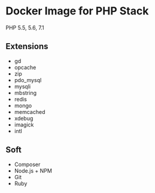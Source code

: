 # Docker Image for PHP Stack

PHP 5.5, 5.6, 7.1

## Extensions

- gd
- opcache
- zip
- pdo_mysql
- mysqli
- mbstring
- redis
- mongo
- memcached
- xdebug
- imagick
- intl

## Soft

- Composer
- Node.js + NPM
- Git
- Ruby
